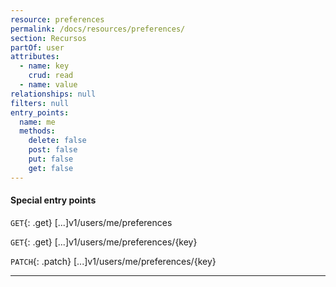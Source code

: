 ```yaml
---
resource: preferences
permalink: /docs/resources/preferences/
section: Recursos
partOf: user
attributes:
  - name: key
    crud: read
  - name: value
relationships: null
filters: null
entry_points:
  name: me
  methods:
    delete: false
    post: false
    put: false
    get: false
---
```


#### Special entry points

`GET`{: .get} [...]v1/users/me/preferences

`GET`{: .get} [...]v1/users/me/preferences/{key}

`PATCH`{: .patch} [...]v1/users/me/preferences/{key}

--------------------------------------------------------------------------------
